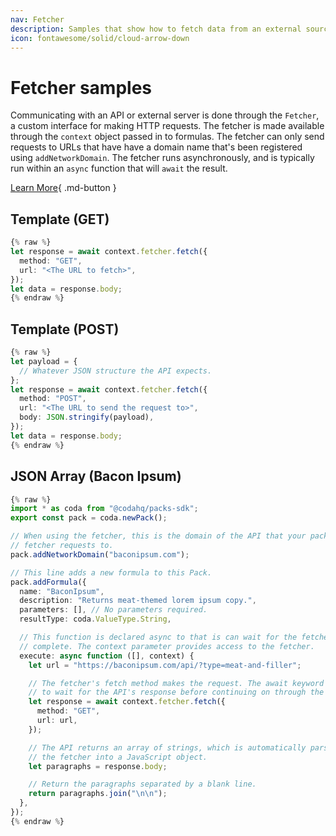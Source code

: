 ```yaml
---
nav: Fetcher
description: Samples that show how to fetch data from an external source.
icon: fontawesome/solid/cloud-arrow-down
---
```


# Fetcher samples

Communicating with an API or external server is done through the `Fetcher`, a custom interface for making HTTP requests. The fetcher is made available through the `context` object passed in to formulas. The fetcher can only send requests to URLs that have have a domain name that's been registered using `addNetworkDomain`. The fetcher runs asynchronously, and is typically run within an `async` function that will `await` the result.


[Learn More](../../../guides/basics/fetcher){ .md-button }

## Template (GET)


```ts
{% raw %}
let response = await context.fetcher.fetch({
  method: "GET",
  url: "<The URL to fetch>",
});
let data = response.body;
{% endraw %}
```
## Template (POST)


```ts
{% raw %}
let payload = {
  // Whatever JSON structure the API expects.
};
let response = await context.fetcher.fetch({
  method: "POST",
  url: "<The URL to send the request to>",
  body: JSON.stringify(payload),
});
let data = response.body;
{% endraw %}
```
## JSON Array (Bacon Ipsum)


```ts
{% raw %}
import * as coda from "@codahq/packs-sdk";
export const pack = coda.newPack();

// When using the fetcher, this is the domain of the API that your pack makes
// fetcher requests to.
pack.addNetworkDomain("baconipsum.com");

// This line adds a new formula to this Pack.
pack.addFormula({
  name: "BaconIpsum",
  description: "Returns meat-themed lorem ipsum copy.",
  parameters: [], // No parameters required.
  resultType: coda.ValueType.String,

  // This function is declared async to that is can wait for the fetcher to
  // complete. The context parameter provides access to the fetcher.
  execute: async function ([], context) {
    let url = "https://baconipsum.com/api/?type=meat-and-filler";

    // The fetcher's fetch method makes the request. The await keyword is used
    // to wait for the API's response before continuing on through the code.
    let response = await context.fetcher.fetch({
      method: "GET",
      url: url,
    });

    // The API returns an array of strings, which is automatically parsed by
    // the fetcher into a JavaScript object.
    let paragraphs = response.body;

    // Return the paragraphs separated by a blank line.
    return paragraphs.join("\n\n");
  },
});
{% endraw %}
```

